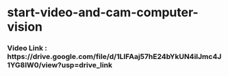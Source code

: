 # start-video-and-cam-computer-vision


<h3>Video Link : https://drive.google.com/file/d/1LIFAaj57hE24bYkUN4ilJmc4J1YG8IW0/view?usp=drive_link</h3>

